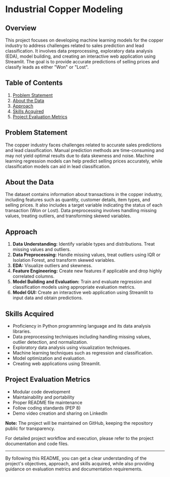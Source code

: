 # Industrial Copper Modeling

## Overview

This project focuses on developing machine learning models for the copper industry to address challenges related to sales prediction and lead classification. It involves data preprocessing, exploratory data analysis (EDA), model building, and creating an interactive web application using Streamlit. The goal is to provide accurate predictions of selling prices and classify leads as either "Won" or "Lost".

## Table of Contents

1. [Problem Statement](#problem-statement)
2. [About the Data](#about-the-data)
3. [Approach](#approach)
4. [Skills Acquired](#skills-acquired)
5. [Project Evaluation Metrics](#project-evaluation-metrics)

## Problem Statement

The copper industry faces challenges related to accurate sales predictions and lead classification. Manual prediction methods are time-consuming and may not yield optimal results due to data skewness and noise. Machine learning regression models can help predict selling prices accurately, while classification models can aid in lead classification.

## About the Data

The dataset contains information about transactions in the copper industry, including features such as quantity, customer details, item types, and selling prices. It also includes a target variable indicating the status of each transaction (Won or Lost). Data preprocessing involves handling missing values, treating outliers, and transforming skewed variables.

## Approach

1. **Data Understanding:** Identify variable types and distributions. Treat missing values and outliers. 
2. **Data Preprocessing:** Handle missing values, treat outliers using IQR or Isolation Forest, and transform skewed variables.
3. **EDA:** Visualize outliers and skewness. 
4. **Feature Engineering:** Create new features if applicable and drop highly correlated columns.
5. **Model Building and Evaluation:** Train and evaluate regression and classification models using appropriate evaluation metrics.
6. **Model GUI:** Create an interactive web application using Streamlit to input data and obtain predictions.

## Skills Acquired

- Proficiency in Python programming language and its data analysis libraries.
- Data preprocessing techniques including handling missing values, outlier detection, and normalization.
- Exploratory data analysis using visualization techniques.
- Machine learning techniques such as regression and classification.
- Model optimization and evaluation.
- Creating web applications using Streamlit.

## Project Evaluation Metrics

- Modular code development
- Maintainability and portability
- Proper README file maintenance
- Follow coding standards (PEP 8)
- Demo video creation and sharing on LinkedIn

**Note:** The project will be maintained on GitHub, keeping the repository public for transparency. 

For detailed project workflow and execution, please refer to the project documentation and code files.

---
By following this README, you can get a clear understanding of the project's objectives, approach, and skills acquired, while also providing guidance on evaluation metrics and documentation requirements.
